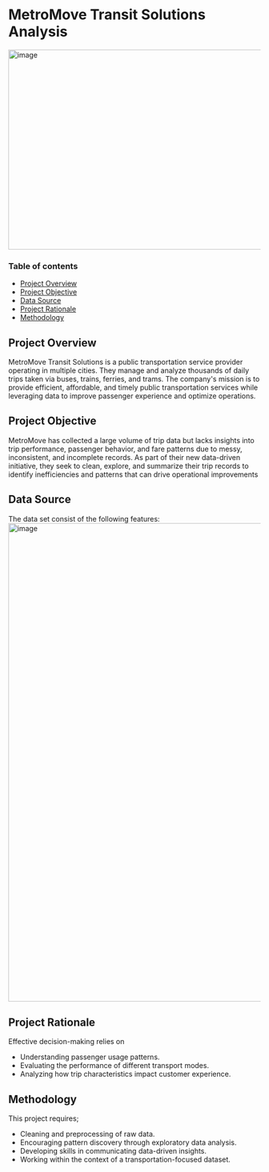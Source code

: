 # MetroMove Transit Solutions Analysis
<img width="600" height="400" alt="image" src="https://github.com/user-attachments/assets/ac8c3c90-2602-4fb2-94b7-444abe766447" />

### Table of contents
- [Project Overview](#project-Overview)
- [Project Objective](#project-Objective)
- [Data Source](#Data-Source)
- [Project Rationale](#Project-Rationale)
- [Methodology](#Methodology)


## Project Overview
MetroMove Transit Solutions is a public transportation service provider operating in multiple cities. They manage and analyze thousands of daily trips taken via buses, trains, ferries, and trams. The company's mission is to provide efficient, affordable, and timely public transportation services while leveraging data to improve passenger experience and optimize operations.

## Project Objective
MetroMove has collected a large volume of trip data but lacks insights into trip performance, passenger behavior, and fare patterns due to messy, inconsistent, and incomplete records. As part of their new data-driven initiative, they seek to clean, explore, and summarize their trip records to identify inefficiencies and patterns that can drive operational improvements

## Data Source
The data set consist of the following features:
<img width="1898" height="957" alt="image" src="https://github.com/user-attachments/assets/ccfb1671-8a73-4927-b6de-a31cda931ead" />

## Project Rationale
Effective decision-making relies on 
- Understanding passenger usage patterns.
- Evaluating the performance of different transport modes.
- Analyzing how trip characteristics impact customer experience.

## Methodology
This project requires;
- Cleaning and preprocessing of raw data.
- Encouraging pattern discovery through exploratory data analysis.
- Developing skills in communicating data-driven insights.
- Working within the context of a transportation-focused dataset.


